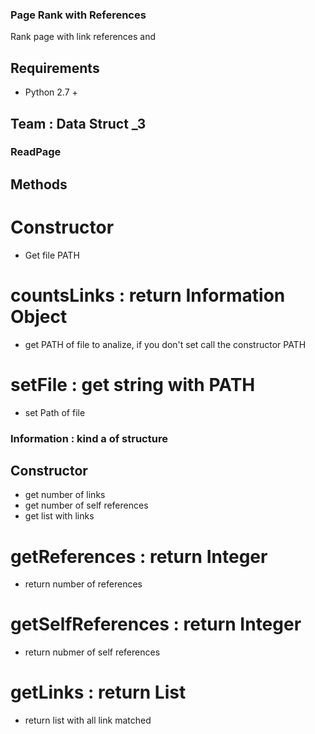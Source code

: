 ### Page Rank with References 
Rank page with link references and

## Requirements
* Python 2.7 +

## Team : Data Struct _3

### ReadPage
## Methods

# Constructor
* Get file PATH

# countsLinks : return Information Object
* get PATH of file to analize, if you don't set call the constructor PATH

# setFile : get string with PATH
* set Path of file

### Information : kind a of structure
## Constructor
* get number of links
* get number of self references
* get list with links

# getReferences :  return Integer
* return number of references

# getSelfReferences : return Integer
* return nubmer of self references

# getLinks : return List
* return list with all link matched
